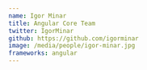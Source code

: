 ```yaml
---
name: Igor Minar
title: Angular Core Team
twitter: IgorMinar
github: https://github.com/igorminar
image: /media/people/igor-minar.jpg
frameworks: angular
---
```

